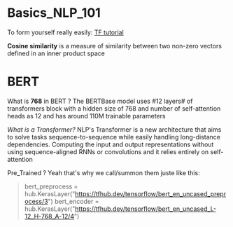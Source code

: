 # Basics_NLP_101

To form yourself really easily: [TF tutorial](https://www.tensorflow.org/tutorials?hl=fr)


**Cosine similarity** is a measure of similarity between two non-zero vectors defined in an inner product space



# BERT 
What is **768** in BERT ?
The BERTBase model uses #12 layers# of transformers block with a hidden size of 768 and number of self-attention heads as 12 and has around 110M trainable parameters


*What is a Transformer?*
NLP's Transformer is a new architecture that aims to solve tasks sequence-to-sequence while easily handling long-distance dependencies. Computing the input and output representations without using sequence-aligned RNNs or convolutions and it relies entirely on self-attention

Pre_Trained ? 
Yeah that's why we call/summon them juste like this: 
> bert_preprocess = hub.KerasLayer("https://tfhub.dev/tensorflow/bert_en_uncased_preprocess/3")
> bert_encoder = hub.KerasLayer("https://tfhub.dev/tensorflow/bert_en_uncased_L-12_H-768_A-12/4") 



